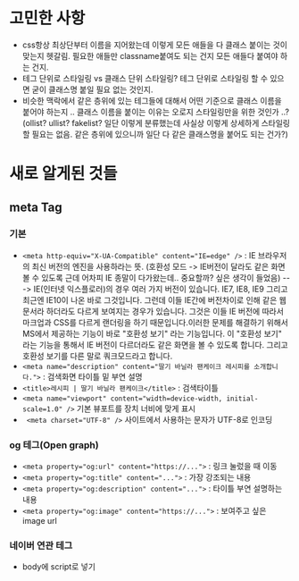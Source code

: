 # 고민한 사항
- css항상 최상단부터 이름을 지어왔는데 이렇게 모든 애들을 다 클래스 붙이는 것이 맞는지 헷갈림. 필요한 애들만 classname붙여도 되는 건지 모든 애들다 붙여야 하는 건지.
- 테그 단위로 스타일링 vs 클래스 단위 스타일링? 테그 단위로 스타일링 할 수 있으면 굳이 클래스명 붙일 필요 없는 것인지.
- 비슷한 맥락에서 같은 층위에 있는 테그들에 대해서 어떤 기준으로 클래스 이름을 붙어야 하는지 .. 클래스 이름을 붙이는 이유는 오로지 스타일링만을 위한 것인가 ..? (ollist? ullist? fakelist? 일단 이렇게 분류했는데 사실상 이렇게 상세하게 스타일링 할 필요는 없음. 같은 층위에 있으니까 일단 다 같은 클래스명을 붙어도 되는 건가?) 

# 새로 알게된 것들
## meta Tag
### 기본
- `<meta http-equiv="X-UA-Compatible" content="IE=edge" />` : IE 브라우저의 최신 버전의 엔진을 사용하라는 뜻. (호환성 모드 -> IE버전이 달라도 같은 화면 볼 수 있도록 근데 어차피 IE 종말이 다가왔는데.. 중요할까? 싶은 생각이 들었음)
---> IE(인터넷 익스플로러)의 경우 여러 가지 버전이 있습니다. IE7, IE8, IE9 그리고 최근엔 IE10이 나온 바로 그것입니다. 그런데 이들 IE간에 버전차이로 인해 같은 웹 문서라 하더라도 다르게 보여지는 경우가 있습니다. 그것은 이들 IE 버전에 따라서 마크업과 CSS를 다르게 랜더링을 하기 때문입니다.이러한 문제를 해결하기 위해서 MS에서 제공하는 기능이 바로 "호환성 보기" 라는 기능입니다. 이 "호환성 보기" 라는 기능을 통해서 IE 버전이 다르더라도 같은 화면을 볼 수 있도록 합니다. 그리고 호환성 보기를 다른 말로 쿼크모드라고 합니다.
- `<meta name="description" content="딸기 바닐라 팬케이크 레시피를 소개합니다.">` : 검색화면 타이틀 밑 부연 설명
- `<title>레시피 | 딸기 바닐라 팬케이크</title>` : 검색타이틀
- `<meta name="viewport" content="width=device-width, initial-scale=1.0" />` 기본 뷰포트를 장치 너비에 맞게 표시
- ` <meta charset="UTF-8" />` 사이트에서 사용하는 문자가 UTF-8로 인코딩

### og 테그(Open graph)
- `<meta property="og:url" content="https://...">` : 링크 눌렀을 때 이동 
- `<meta property="og:title" content="...">` : 가장 강조되는 내용
- `<meta property="og:description" content="...">` : 타이틀 부연 설명하는 내용 
- `<meta property="og:image" content="https://...">` : 보여주고 싶은 image url

### 네이버 연관 테그
- body에 script로 넣기 
